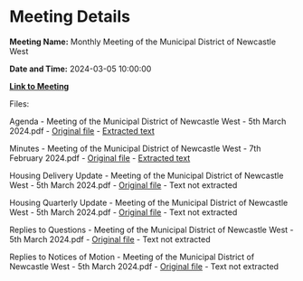 # Meeting Details

**Meeting Name:** Monthly Meeting of the Municipal District of Newcastle West

**Date and Time:** 2024-03-05 10:00:00

**[Link to Meeting](https://www.limerick.ie/council/whats-on/monthly-meeting-of-the-municipal-district-of-newcastle-west-12)**

Files: 

Agenda - Meeting of the Municipal District of Newcastle West - 5th March 2024.pdf - [Original file](https://www.limerick.ie/sites/default/files/media/documents/2024-03/00-agenda-meeting-of-the-municipal-district-of-newcastle-west-5th-march-2024.pdf) - [Extracted text](./Agenda%20-%20Meeting%20of%20the%20Municipal%20District%20of%20Newcastle%20West%20-%205th%20March%202024.md)

Minutes - Meeting of the Municipal District of Newcastle West - 7th February 2024.pdf - [Original file](https://www.limerick.ie/sites/default/files/media/documents/2024-03/01-minutes-meeting-of-the-municipal-district-of-newcastle-west-7th-february-2024.pdf) - [Extracted text](./Minutes%20-%20Meeting%20of%20the%20Municipal%20District%20of%20Newcastle%20West%20-%207th%20February%202024.md)

Housing Delivery Update - Meeting of the Municipal District of Newcastle West - 5th March 2024.pdf - [Original file](https://www.limerick.ie/sites/default/files/media/documents/2024-03/05-housing-delivery-update-meeting-of-the-municipal-district-of-newcastle-west-5th-march-2024.pdf) - Text not extracted

Housing Quarterly Update - Meeting of the Municipal District of Newcastle West - 5th March 2024.pdf - [Original file](https://www.limerick.ie/sites/default/files/media/documents/2024-03/05-housing-quarterly-update-meeting-of-the-municipal-district-of-newcastle-west-5th-march-2024.pdf) - Text not extracted

Replies to Questions - Meeting of the Municipal District of Newcastle West - 5th March 2024.pdf - [Original file](https://www.limerick.ie/sites/default/files/media/documents/2024-03/replies-to-questions-meeting-of-the-municipal-district-of-newcastle-west-5th-march-2024.pdf) - Text not extracted

Replies to Notices of Motion - Meeting of the Municipal District of Newcastle West - 5th March 2024.pdf - [Original file](https://www.limerick.ie/sites/default/files/media/documents/2024-03/replies-to-notices-of-motion-meeting-of-the-municipal-district-of-newcastle-west-5th-march-2024.pdf) - Text not extracted

